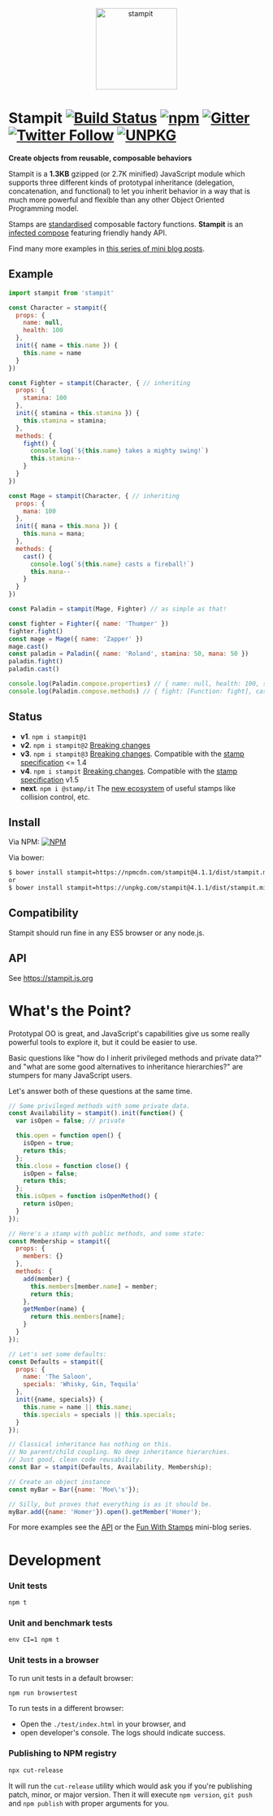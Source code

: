 <p align="center">
<img src="https://raw.githubusercontent.com/stampit-org/stampit-logo/master/stampit-logo.png" alt="stampit" width="160" />
</p>

# Stampit [![Build Status](https://travis-ci.org/stampit-org/stampit.svg?branch=master)](https://travis-ci.org/stampit-org/stampit) [![npm](https://img.shields.io/npm/dm/stampit.svg)](https://www.npmjs.com/package/stampit) [![Gitter](https://badges.gitter.im/Join%20Chat.svg)](https://gitter.im/stampit-org/stampit?utm_source=badge&utm_medium=badge&utm_campaign=pr-badge&utm_content=badge) [![Twitter Follow](https://img.shields.io/twitter/follow/stampit.svg?style=social&label=Follow&maxAge=2592000)](https://twitter.com/stampit_org) [![UNPKG](https://img.shields.io/badge/gzip%20size-1.35%20kB-brightgreen.svg)](https://unpkg.com/stampit@latest/dist/stampit.min.js)

**Create objects from reusable, composable behaviors** 

Stampit is a **1.3KB** gzipped (or 2.7K minified) JavaScript module which supports three different kinds of prototypal inheritance (delegation, concatenation, and functional) to let you inherit behavior in a way that is much more powerful and flexible than any other Object Oriented Programming model.

 Stamps are [standardised](https://github.com/stampit-org/stamp-specification) composable factory functions. **Stampit** is an [infected compose](https://medium.com/@koresar/fun-with-stamps-episode-8-tracking-and-overriding-composition-573aa85ba622) featuring friendly handy API.

Find many more examples in [this series of mini blog posts](https://medium.com/@koresar/fun-with-stamps-episode-1-stamp-basics-e0627d81efe0). 

## Example

```js
import stampit from 'stampit'

const Character = stampit({
  props: {
    name: null,
    health: 100
  },
  init({ name = this.name }) {
    this.name = name
  }
})

const Fighter = stampit(Character, { // inheriting
  props: {
    stamina: 100
  },
  init({ stamina = this.stamina }) {
    this.stamina = stamina;    
  },
  methods: {
    fight() {
      console.log(`${this.name} takes a mighty swing!`)
      this.stamina--
    }
  }
})

const Mage = stampit(Character, { // inheriting
  props: {
    mana: 100
  },
  init({ mana = this.mana }) {
    this.mana = mana;    
  },
  methods: {
    cast() {
      console.log(`${this.name} casts a fireball!`)
      this.mana--
    }
  }
})

const Paladin = stampit(Mage, Fighter) // as simple as that!

const fighter = Fighter({ name: 'Thumper' })
fighter.fight()
const mage = Mage({ name: 'Zapper' })
mage.cast()
const paladin = Paladin({ name: 'Roland', stamina: 50, mana: 50 })
paladin.fight()
paladin.cast()

console.log(Paladin.compose.properties) // { name: null, health: 100, stamina: 100, mana: 100 }
console.log(Paladin.compose.methods) // { fight: [Function: fight], cast: [Function: cast] }
```


## Status

* **v1**. `npm i stampit@1`
* **v2**. `npm i stampit@2` [Breaking changes](https://github.com/stampit-org/stampit/releases/tag/2.0)
* **v3**. `npm i stampit@3` [Breaking changes](https://github.com/stampit-org/stampit/releases/tag/v3.0.0). Compatible with the [stamp specification](https://github.com/stampit-org/stamp-specification) <= 1.4
* **v4**. `npm i stampit` [Breaking changes](https://github.com/stampit-org/stampit/releases/tag/v4.0.0). Compatible with the [stamp specification](https://github.com/stampit-org/stamp-specification) v1.5
* **next**. `npm i @stamp/it` The [new ecosystem](https://www.npmjs.com/~stamp/) of useful stamps like collision control, etc.


## Install

Via NPM:
[![NPM](https://nodei.co/npm/stampit.png?downloadRank=true)](https://www.npmjs.com/package/stampit)

Via bower:
```sh
$ bower install stampit=https://npmcdn.com/stampit@4.1.1/dist/stampit.min.js
or
$ bower install stampit=https://unpkg.com/stampit@4.1.1/dist/stampit.min.js
```

## Compatibility

Stampit should run fine in any ES5 browser or any node.js.

## API

See https://stampit.js.org


# What's the Point?

Prototypal OO is great, and JavaScript's capabilities give us some really powerful tools to explore it, but it could be easier to use.

Basic questions like "how do I inherit privileged methods and private data?" and 
"what are some good alternatives to inheritance hierarchies?" are stumpers for many JavaScript users.

Let's answer both of these questions at the same time.

```js
// Some privileged methods with some private data.
const Availability = stampit().init(function() {
  var isOpen = false; // private

  this.open = function open() {
    isOpen = true;
    return this;
  };
  this.close = function close() {
    isOpen = false;
    return this;
  };
  this.isOpen = function isOpenMethod() {
    return isOpen;
  }
});

// Here's a stamp with public methods, and some state:
const Membership = stampit({
  props: {
    members: {}
  },
  methods: {
    add(member) {
      this.members[member.name] = member;
      return this;
    },
    getMember(name) {
      return this.members[name];
    }
  }
});

// Let's set some defaults:
const Defaults = stampit({
  props: {
    name: 'The Saloon',
    specials: 'Whisky, Gin, Tequila'
  },
  init({name, specials}) {
    this.name = name || this.name;
    this.specials = specials || this.specials;
  }
});

// Classical inheritance has nothing on this.
// No parent/child coupling. No deep inheritance hierarchies.
// Just good, clean code reusability.
const Bar = stampit(Defaults, Availability, Membership);

// Create an object instance
const myBar = Bar({name: 'Moe\'s'});

// Silly, but proves that everything is as it should be.
myBar.add({name: 'Homer'}).open().getMember('Homer');
```

For more examples see the [API](https://stampit.js.org) or the [Fun With Stamps](https://medium.com/@koresar/fun-with-stamps-episode-1-stamp-basics-e0627d81efe0) mini-blog series.

# Development

### Unit tests
```
npm t
```

### Unit and benchmark tests
```
env CI=1 npm t
```

### Unit tests in a browser
To run unit tests in a default browser:
```
npm run browsertest
```
To run tests in a different browser:
* Open the `./test/index.html` in your browser, and
* open developer's console. The logs should indicate success.

### Publishing to NPM registry
```bash
npx cut-release
```
It will run the `cut-release` utility which would ask you if you're publishing patch, minor, or major version. Then it will execute `npm version`, `git push` and `npm publish` with proper arguments for you.
